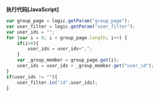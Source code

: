 <p class="panel-title"><b>执行代码[JavaScript]</b></p>

```javascript
var group_page = logic.getParam("group_page");
var user_filter = logic.getParam("user_filter");
var user_ids = "";
for (var i = 0; i < group_page.length; i++) {
    if(i>0){
        user_ids = user_ids+",";
    }
    var _group_member = group_page.get(i);
    user_ids = user_ids + _group_member.get("user_id");
}
if(user_ids != ""){
    user_filter.in("id",user_ids);
}
```
